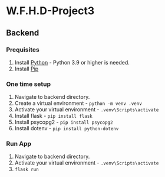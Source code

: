 # W.F.H.D-Project3

## Backend

### Prequisites
1. Install [Python](https://www.python.org/downloads/) - Python 3.9 or higher is needed.
2. Install [Pip](https://pip.pypa.io/en/stable/installation/)

### One time setup
1. Navigate to backend directory.
2. Create a virtual environment - `python -m venv .venv`
3. Activate your virtual environment - `.venv\Scripts\activate`
4. Install flask - `pip install flask`
5. Install psycopg2 - `pip install psycopg2`
6. Install dotenv - `pip install python-dotenv`

### Run App
1. Navigate to backend directory.
2. Activate your virtual environment - `.venv\Scripts\activate`
3. `flask run`